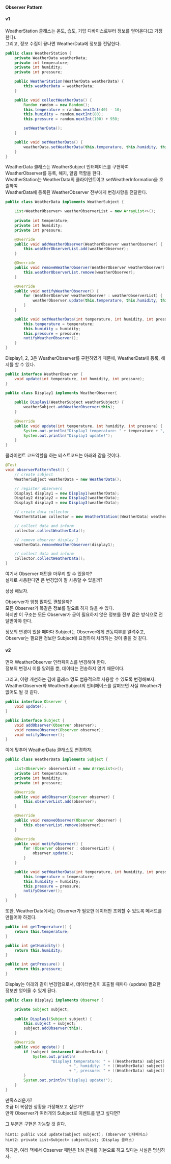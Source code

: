 #### Observer Pattern
#### v1
WeatherStation 클래스는 온도, 습도, 기압 디바이스로부터 정보를 얻어온다(고 가정한다).  
그리고, 정보 수집이 끝나면 WeatherData에 정보를 전달한다.

~~~java
public class WeatherStation {
    private WeatherData weatherData;
    private int temperature;
    private int humidity;
    private int pressure;

    public WeatherStation(WeatherData weatherData) {
        this.weatherData = weatherData;
    }

    public void collectWeatherData() {
        Random random = new Random();
        this.temperature = random.nextInt(40) - 10;
        this.humidity = random.nextInt(80);
        this.pressure = random.nextInt(100) + 950;

        setWeatherData();
    }

    public void setWeatherData() {
        weatherData.setWeatherData(this.temperature, this.humidity, this.pressure);
    }
}
~~~

WeatherData 클래스는 WeatherSubject 인터페이스를 구현하여 WeatherObserver를 등록, 해지, 알림 역할을 한다.  
WeatherStation는 WeatherData의 클라이언트이고 setWeatherInformation을 호출하여   
WeatherData에 등록된 WeatherObserver 전부에게 변경사항을 전달한다.

~~~java
public class WeatherData implements WeatherSubject {

    List<WeatherObserver> weatherObserverList = new ArrayList<>();
	
    private int temperature;
    private int humidity;
    private int pressure;

    @Override
    public void addWeatherObserver(WeatherObserver weatherObserver) {
        this.weatherObserverList.add(weatherObserver);
    }

    @Override
    public void removeWeatherObserver(WeatherObserver weatherObserver) {
        this.weatherObserverList.remove(weatherObserver);
    }

    @Override
    public void notifyWeatherObserver() {
        for (WeatherObserver weatherObserver : weatherObserverList) {
            weatherObserver.update(this.temperature, this.humidity, this.pressure);
        }
    }

    public void setWeatherData(int temperature, int humidity, int pressure) {
        this.temperature = temperature;
        this.humidity = humidity;
        this.pressure = pressure;
        notifyWeatherObserver();
    }
}
~~~

Display1, 2, 3은 WeatherObserver를 구현하였기 때문에, WeatherData에 등록, 해지를 할 수 있다.  

~~~java
public interface WeatherObserver {
    void update(int temperature, int humidity, int pressure);
}

public class Display1 implements WeatherObserver{
    
    public Display1(WeatherSubject weatherSubject) {
        weatherSubject.addWeatherObserver(this);
    }
    
    @Override
    public void update(int temperature, int humidity, int pressure) {
        System.out.println("Display1 temperature: " + temperature + ", humidity: " + humidity + ", pressure: " + pressure);
        System.out.println("Display1 update!");
    }
}
~~~

클라이언트 코드역할을 하는 테스트코드는 아래와 같을 것이다.

~~~java
@Test
void observerPatternTest() {
    // create subject
    WeatherSubject weatherData = new WeatherData();

    // register observers
    Display1 display1 = new Display1(weatherData);
    Display2 display2 = new Display2(weatherData);
    Display3 display3 = new Display3(weatherData);

    // create data collector
    WeatherStation collector = new WeatherStation((WeatherData) weatherData);

    // collect data and inform
    collector.collectWeatherData();

    // remove observer display 1
    weatherData.removeWeatherObserver(display1);

    // collect data and inform
    collector.collectWeatherData();
}
~~~

여기서 Observer 패턴을 마무리 할 수 있을까?  
실제로 사용한다면 큰 변경없이 잘 사용할 수 있을까?  

상상 해보자.  

Observer가 엄청 많아도 괜찮을까?  
모든 Observer가 똑같은 정보를 필요로 하지 않을 수 있다.  
하지만 이 구조는 모든 Observer가 굳이 필요하지 않은 정보를 전부 같은 방식으로 전달받아야 한다.  

정보의 변경이 있을 때마다 Subject는 Observer에게 변동여부를 알려주고,  
Observer는 필요한 정보만 Subject에 요청하여 처리하는 것이 좋을 것 같다.

#### v2
먼저 WeatherObserver 인터페이스를 변경해야 한다.  
정보의 변경시 이를 알려줄 뿐, 데이터는 전송하지 않기 때문이다.

그리고, 이왕 개선하는 김에 클래스 명도 범용적으로 사용할 수 있도록 변경해보자.  
WeatherObserver와 WeatherSubject의 인터페이스를 살펴보면 사실 Weather가 없어도 될 것 같다.  

~~~java
public interface Observer {
    void update();
}

public interface Subject {
    void addObserver(Observer observer);
    void removeObserver(Observer observer);
    void notifyObserver();
}
~~~

이에 맞추어 WeatherData 클래스도 변경하자.

~~~java
public class WeatherData implements Subject {

    List<Observer> observerList = new ArrayList<>();
    private int temperature;
    private int humidity;
    private int pressure;

    @Override
    public void addObserver(Observer observer) {
        this.observerList.add(observer);
    }

    @Override
    public void removeObserver(Observer observer) {
        this.observerList.remove(observer);
    }

    @Override
    public void notifyObserver() {
        for (Observer observer : observerList) {
            observer.update();
        }
    }

    public void setWeatherData(int temperature, int humidity, int pressure) {
        this.temperature = temperature;
        this.humidity = humidity;
        this.pressure = pressure;
        notifyObserver();
    }
}
~~~

또한, WeatherData에서는 Observer가 필요한 데이터만 조회할 수 있도록 메서드를 만들어야 하겠다. 

~~~java
public int getTemperature() {
    return this.temperature;
}

public int getHumidity() {
    return this.humidity;
}

public int getPressure() {
    return this.pressure;
}
~~~

Display는 아래와 같이 변경함으로서, 데이터변경이 호출될 때마다 (update) 필요한 정보만 얻어올 수 있게 된다.

~~~java
public class Display1 implements Observer {

    private Subject subject;
    
    public Display1(Subject subject) {
        this.subject = subject;
        subject.addObserver(this);
    }

    @Override
    public void update() {
        if (subject instanceof WeatherData) {
            System.out.println(
                    "Display1 temperature: " + ((WeatherData) subject).getTemperature()
                            + ", humidity: " + ((WeatherData) subject).getHumidity()
                            + ", pressure: " + ((WeatherData) subject).getPressure());
        }
        System.out.println("Display1 update!");
    }
}
~~~

만족스러운가?    
조금 더 복잡한 상황을 가정해보고 싶은가?  
만약 Observer가 여러개의 Subject로 이벤트를 받고 싶다면?  

그 부분은 구현은 가능할 것 같다.

~~~
hint1: public void update(Subject subject); (Observer 인터페이스)
hint2: private List<Subject> subjectList; (Display 클래스)
~~~

하지만, 여러 책에서 Observer 패턴은 1:N 관계를 기본으로 하고 있다는 사실은 명심하자.